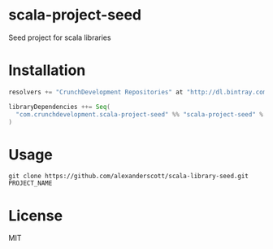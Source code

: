 # scala-project-seed
Seed project for scala libraries


# Installation
```scala
resolvers += "CrunchDevelopment Repositories" at "http://dl.bintray.com/crunchdevelopment/maven"

libraryDependencies ++= Seq(
  "com.crunchdevelopment.scala-project-seed" %% "scala-project-seed" % "0.1.0"
)
```


# Usage
```shell
git clone https://github.com/alexanderscott/scala-library-seed.git PROJECT_NAME
```


# License
MIT
